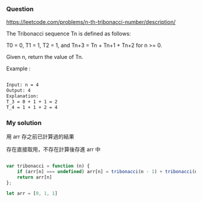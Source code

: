 ### Question

https://leetcode.com/problems/n-th-tribonacci-number/description/

The Tribonacci sequence Tn is defined as follows: 

T0 = 0, T1 = 1, T2 = 1, and Tn+3 = Tn + Tn+1 + Tn+2 for n >= 0.

Given n, return the value of Tn.

Example :

```md

Input: n = 4
Output: 4
Explanation:
T_3 = 0 + 1 + 1 = 2
T_4 = 1 + 1 + 2 = 4

```

### My solution

用 arr 存之前已計算過的結果

存在直接取用，不存在計算後存進 arr 中

```js

var tribonacci = function (n) {
    if (arr[n] === undefined) arr[n] = tribonacci(n - 1) + tribonacci(n - 2) + tribonacci(n - 3)
    return arr[n]
};

let arr = [0, 1, 1]

```
